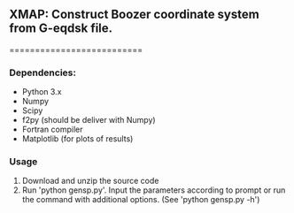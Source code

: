 ## XMAP: Construct Boozer coordinate system from G-eqdsk file.

==========================

### Dependencies:
- Python 3.x
- Numpy
- Scipy
- f2py (should be deliver with Numpy)
- Fortran compiler
- Matplotlib (for plots of results)

### Usage
1. Download and unzip the source code
2. Run 'python gensp.py'. Input the parameters according to prompt or run the command with additional options. (See 'python gensp.py -h')